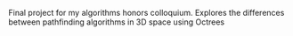 Final project for my algorithms honors colloquium. Explores the differences between pathfinding algorithms in 3D space using Octrees